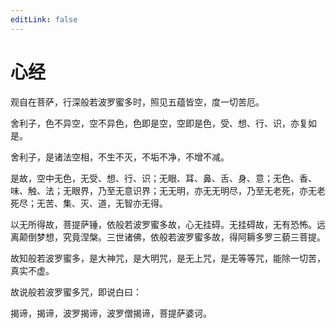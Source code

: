 ```yaml
---
editLink: false
---
```


# 心经

观自在菩萨，行深般若波罗蜜多时，照见五蕴皆空，度一切苦厄。

舍利子，色不异空，空不异色，色即是空，空即是色，受、想、行、识，亦复如是。

舍利子，是诸法空相，不生不灭，不垢不净，不增不减。

是故，空中无色，无受、想、行、识；无眼、耳、鼻、舌、身、意；无色、香、味、触、法；无眼界，乃至无意识界；无无明，亦无无明尽，乃至无老死，亦无老死尽；无苦、集、灭、道，无智亦无得。

以无所得故，菩提萨锤，依般若波罗蜜多故，心无挂碍。无挂碍故，无有恐怖。远离颠倒梦想，究竟涅槃。三世诸佛，依般若波罗蜜多故，得阿耨多罗三藐三菩提。

故知般若波罗蜜多，是大神咒，是大明咒，是无上咒，是无等等咒，能除一切苦，真实不虚。

故说般若波罗蜜多咒，即说白曰：

揭谛，揭谛，波罗揭谛，波罗僧揭谛，菩提萨婆诃。